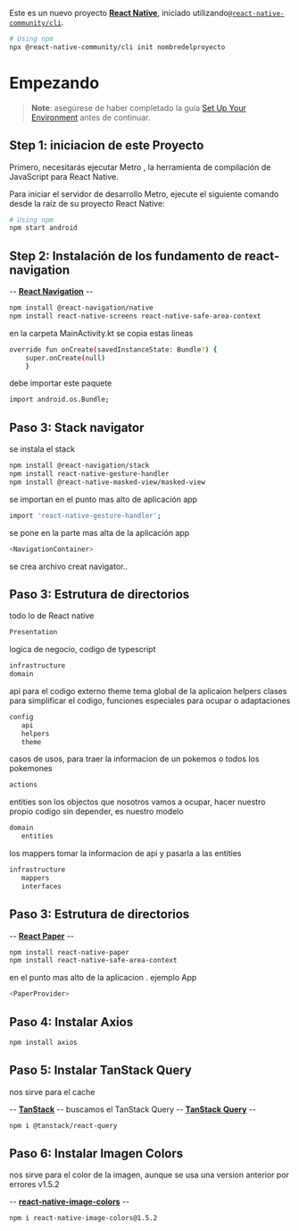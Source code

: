 Este es un nuevo proyecto [**React Native**](https://reactnative.dev), iniciado utilizando[`@react-native-community/cli`](https://github.com/react-native-community/cli).
```sh
# Using npm
npx @react-native-community/cli init nombredelproyecto

```

# Empezando

> **Note**: asegúrese de haber completado la guía [Set Up Your Environment](https://reactnative.dev/docs/set-up-your-environment)  antes de continuar.

## Step 1: iniciacion de este Proyecto

Primero, necesitarás ejecutar Metro , la herramienta de compilación de JavaScript para React Native.

Para iniciar el servidor de desarrollo Metro, ejecute el siguiente comando desde la raíz de su proyecto React Native:

```sh
# Using npm
npm start android

```

## Step 2: Instalación de los fundamento de react-navigation
-- [**React Navigation**](https://reactnavigation.org/) --

```sh
npm install @react-navigation/native
npm install react-native-screens react-native-safe-area-context
```

en la carpeta MainActivity.kt se copia estas lineas
```sh
override fun onCreate(savedInstanceState: Bundle?) {
    super.onCreate(null)
    }
```
debe importar este paquete
```sh
import android.os.Bundle;
```

## Paso 3: Stack navigator

se instala el stack
```sh
npm install @react-navigation/stack
npm install react-native-gesture-handler
npm install @react-native-masked-view/masked-view
```
se importan en el punto mas alto de aplicación app
 ```sh
import 'react-native-gesture-handler';
```
se pone en la parte mas alta de la aplicación app
```sh
<NavigationContainer>
```
se crea archivo creat navigator..

## Paso 3: Estrutura de directorios

todo lo de React native
 ```sh
Presentation
```
logica de negocio, codigo de typescript
 ```sh
infrastructure
domain
```

api para el codigo externo
theme tema global de la aplicaion
helpers clases para simplificar el codigo, funciones especiales para ocupar o adaptaciones
 ```sh
config
    api  
    helpers
    theme
```

casos de usos, para traer la informacion de un pokemos o todos los pokemones
 ```sh
actions
```

entities son los objectos que nosotros vamos a ocupar, hacer nuestro propio codigo sin depender,
    es nuestro modelo
 ```sh
domain
    entities 
```

los mappers tomar la informacion de api y pasarla a las entities
 ```sh
infrastructure
    mappers
    interfaces
```

## Paso 3: Estrutura de directorios

-- [**React Paper**](https://reactnativepaper.com//) --

```sh
npm install react-native-paper
npm install react-native-safe-area-context

```
en el punto mas alto de la aplicacion . ejemplo App

```sh
<PaperProvider>
```
## Paso 4: Instalar Axios

```sh
npm install axios

```

## Paso 5: Instalar TanStack Query
nos sirve para el cache

-- [**TanStack**](https://tanstack.com/) --
buscamos el TanStack Query
-- [**TanStack Query**](https://tanstack.com/query/latest) --

```sh
npm i @tanstack/react-query

```

## Paso 6: Instalar Imagen Colors
nos sirve para el color de la imagen, aunque se usa una version anterior por errores v1.5.2

-- [**react-native-image-colors**](https://www.npmjs.com/package/react-native-image-colors) --


```sh
npm i react-native-image-colors@1.5.2

```
